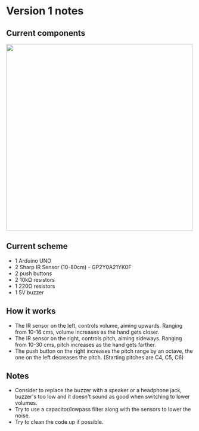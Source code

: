 # Version 1 notes

## Current components
<img src = "https://github.com/NexusrexDev/Cheapermin/blob/main/img/cheaperemin_v1.png" width = "500">

## Current scheme
- 1 Arduino UNO
- 2 Sharp IR Sensor (10-80cm) - GP2Y0A21YK0F
- 2 push buttons
- 2 10kΩ resistors
- 1 220Ω resistors
- 1 5V buzzer

## How it works
- The IR sensor on the left, controls volume, aiming upwards. Ranging from 10-16 cms, volume increases as the hand gets closer.
- The IR sensor on the right, controls pitch, aiming sideways. Ranging from 10-30 cms, pitch increases as the hand gets farther.
- The push button on the right increases the pitch range by an octave, the one on the left decreases the pitch. (Starting pitches are C4, C5, C6)

## Notes
- Consider to replace the buzzer with a speaker or a headphone jack, buzzer's too low and it doesn't sound as good when switching to lower volumes.
- Try to use a capacitor/lowpass filter along with the sensors to lower the noise.
- Try to clean the code up if possible.
